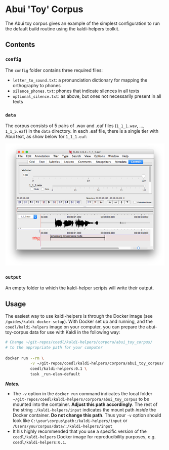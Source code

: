 # Abui 'Toy' Corpus

The Abui toy corpus gives an example of the simplest configuration to run the default build routine using the kaldi-helpers toolkit.

## Contents

### `config`

The `config` folder contains three required files:

- `letter_to_sound.txt`: a pronunciation dictionary for mapping the orthography to phones
- `silence_phones.txt`: phones that indicate silences in all texts
- `optional_silence.txt`: as above, but ones not necessarily present in all texts

### `data`

The corpus consists of 5 pairs of .wav and .eaf files (`1_1_1.wav`, ..., `1_1_5.eaf`) in the `data` directory. In each .eaf file, there is a single tier with Abui text, as show below for `1_1_1.eaf`:

![](../../screenshots/abui-toy-corpus-eaf.png)

### `output`

An empty folder to which the kaldi-helper scripts will write their output.

## Usage

The easiest way to use kaldi-helpers is through the Docker image (see `/guides/kaldi-docker-setup`). With Docker set up and running, and the `coedl/kaldi-helpers` image on your computer, you can prepare the abui-toy-corpus data for use with Kaldi in the following way:

```bash
# Change ~/git-repos/coedl/kaldi-helpers/corpora/abui_toy_corpus/
# to the appropriate path for your computer

docker run --rm \
           -v ~/git-repos/coedl/kaldi-helpers/corpora/abui_toy_corpus/:/kaldi-helpers/input \
           coedl/kaldi-helpers:0.1 \
           task _run-elan-default
```

***Notes.***

- The `-v` option in the `docker run` command indicates the local folder `~/git-repos/coedl/kaldi-helpers/corpora/abui_toy_corpus` to be mounted into the container. **Adjust this path accordingly**. The rest of the string `:/kaldi-helpers/input` indicates the mount path *inside* the Docker container. **Do not change this path**. Thus your `-v` option should look like `C:\your\corpus\path:/kaldi-helpers/input` or `/Users/you/corpus/data/:/kaldi-helpers/input`
- It his highly recommended that you use a specific version of the `coedl/kaldi-helpers` Docker image for reproducibility purposes, e.g. `coedl/kaldi-helpers:0.1`.